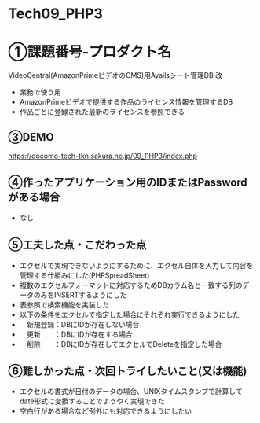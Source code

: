 # Tech09_PHP3

# ①課題番号-プロダクト名

VideoCentral(AmazonPrimeビデオのCMS)用Availsシート管理DB 改
- 業務で使う用
- AmazonPrimeビデオで提供する作品のライセンス情報を管理するDB
- 作品ごとに登録された最新のライセンスを参照できる

## ③DEMO

https://docomo-tech-tkn.sakura.ne.jp/09_PHP3/index.php

## ④作ったアプリケーション用のIDまたはPasswordがある場合

- なし
  
## ⑤工夫した点・こだわった点

- エクセルで実現できないようにするために、エクセル自体を入力して内容を管理する仕組みにした(PHPSpreadSheet)
- 複数のエクセルフォーマットに対応するためDBカラム名と一致する列のデータのみをINSERTするようにした
- 表参照で検索機能を実装した
- 以下の条件をエクセルで指定した場合にそれぞれ実行できるようにした
- 　新規登録：DBにIDが存在しない場合
- 　更新　　：DBにIDが存在する場合
- 　削除　　：DBにIDが存在してエクセルでDeleteを指定した場合
 
## ⑥難しかった点・次回トライしたいこと(又は機能)

- エクセルの書式が日付のデータの場合、UNIXタイムスタンプで計算してdate形式に変換することでようやく実現できた
- 空白行がある場合など例外にも対応できるようにしたい
